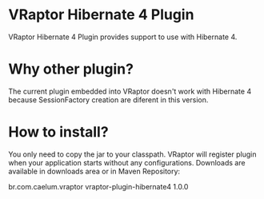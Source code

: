 # VRaptor Hibernate 4 Plugin

VRaptor Hibernate 4 Plugin provides support to use with Hibernate 4. 

# Why other plugin?

The current plugin embedded into VRaptor doesn't work with Hibernate 4 because 
SessionFactory creation are diferent in this version. 

# How to install?

You only need to copy the jar to your classpath. VRaptor will register plugin when 
your application starts without any configurations. Downloads are available in 
downloads area or in Maven Repository:

<dependency>
  <groupId>br.com.caelum.vraptor</groupId>
	<artifactId>vraptor-plugin-hibernate4</artifactId>
	<version>1.0.0</version>
</dependency>